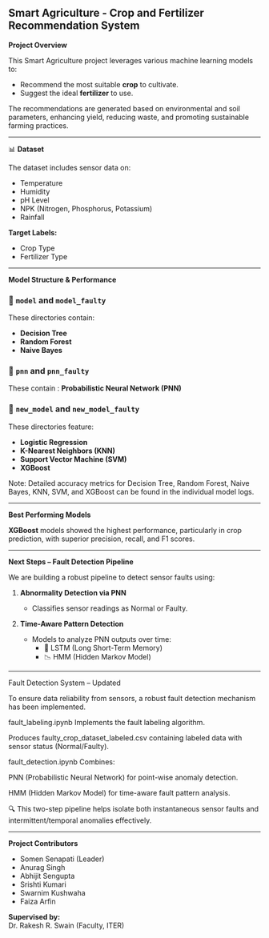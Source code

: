 
##  Smart Agriculture - Crop and Fertilizer Recommendation System

**Project Overview**

This Smart Agriculture project leverages various machine learning models to:
- Recommend the most suitable **crop** to cultivate.
- Suggest the ideal **fertilizer** to use.

The recommendations are generated based on environmental and soil parameters, enhancing yield, reducing waste, and promoting sustainable farming practices.

---

📊 **Dataset**

The dataset includes sensor data on:
- Temperature
- Humidity
- pH Level
- NPK (Nitrogen, Phosphorus, Potassium)
- Rainfall

**Target Labels:**
- Crop Type
- Fertilizer Type

---

**Model Structure & Performance**

### 🔹 `model` and `model_faulty`
These directories contain:
- **Decision Tree**
- **Random Forest**
- **Naive Bayes**

### 🔹 `pnn` and `pnn_faulty`
These contain :
**Probabilistic Neural Network (PNN)** 

### 🔹 `new_model` and `new_model_faulty`
These directories feature:
- **Logistic Regression**
- **K-Nearest Neighbors (KNN)**
- **Support Vector Machine (SVM)**
- **XGBoost**

Note: Detailed accuracy metrics for Decision Tree, Random Forest, Naive Bayes, KNN, SVM, and XGBoost can be found in the individual model logs.

---

**Best Performing Models**

**XGBoost** models showed the highest performance, particularly in crop prediction, with superior precision, recall, and F1 scores.

---

**Next Steps – Fault Detection Pipeline**

We are building a robust pipeline to detect sensor faults using:

1. **Abnormality Detection via PNN**
   - Classifies sensor readings as Normal or Faulty.

2. **Time-Aware Pattern Detection**
   - Models to analyze PNN outputs over time:
     - 🧠 LSTM (Long Short-Term Memory)
     - 📉 HMM (Hidden Markov Model)

---
Fault Detection System – Updated

To ensure data reliability from sensors, a robust fault detection mechanism has been implemented.

fault_labeling.ipynb
Implements the fault labeling algorithm.

Produces faulty_crop_dataset_labeled.csv containing labeled data with sensor status (Normal/Faulty).

fault_detection.ipynb
Combines:

PNN (Probabilistic Neural Network) for point-wise anomaly detection.

HMM (Hidden Markov Model) for time-aware fault pattern analysis.

🔍 This two-step pipeline helps isolate both instantaneous sensor faults and intermittent/temporal anomalies effectively.

---

**Project Contributors**

- Somen Senapati (Leader)  
- Anurag Singh  
- Abhijit Sengupta  
- Srishti Kumari  
- Swarnim Kushwaha  
- Faiza Arfin  

**Supervised by:**  
Dr. Rakesh R. Swain (Faculty, ITER)
